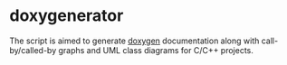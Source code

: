# doxygenerator
The script is aimed to generate [doxygen](https://doxygen.nl/) documentation along with call-by/called-by graphs and UML class diagrams for C/C++ projects.
